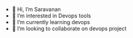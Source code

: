 - 👋 Hi, I’m Saravanan
- 👀 I’m interested in Devops tools
- 🌱 I’m currently learning devops
- 💞️ I’m looking to collaborate on devops project

<!---
saravanan-vine/saravanan-vine is a ✨ special ✨ repository because its `README.md` (this file) appears on your GitHub profile.
You can click the Preview link to take a look at your changes.
--->
